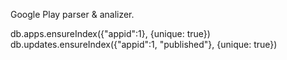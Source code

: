 Google Play parser & analizer.

 db.apps.ensureIndex({"appid":1}, {unique: true})
 db.updates.ensureIndex({"appid":1, "published"}, {unique: true})